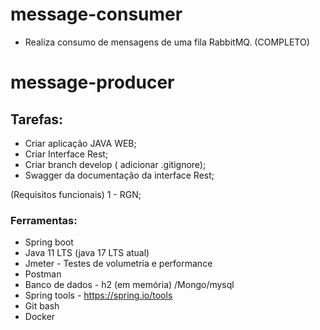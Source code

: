 # message-consumer
  - Realiza consumo de mensagens de uma fila RabbitMQ. (COMPLETO)

# message-producer

## Tarefas:
- Criar aplicação JAVA WEB;
- Criar Interface Rest;
- Criar branch develop ( adicionar .gitignore);
- Swagger da documentação da interface Rest;

(Requisitos funcionais)
1 - RGN;



### Ferramentas:
- Spring boot 
- Java 11 LTS (java 17 LTS atual)
- Jmeter - Testes de volumetria e performance
- Postman 
- Banco de dados - h2 (em memória) /Mongo/mysql
- Spring tools - https://spring.io/tools
- Git bash
- Docker
